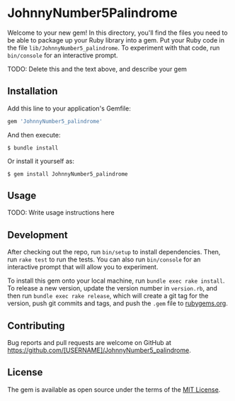 # JohnnyNumber5Palindrome

Welcome to your new gem! In this directory, you'll find the files you need to be able to package up your Ruby library into a gem. Put your Ruby code in the file `lib/JohnnyNumber5_palindrome`. To experiment with that code, run `bin/console` for an interactive prompt.

TODO: Delete this and the text above, and describe your gem

## Installation

Add this line to your application's Gemfile:

```ruby
gem 'JohnnyNumber5_palindrome'
```

And then execute:

    $ bundle install

Or install it yourself as:

    $ gem install JohnnyNumber5_palindrome

## Usage

TODO: Write usage instructions here

## Development

After checking out the repo, run `bin/setup` to install dependencies. Then, run `rake test` to run the tests. You can also run `bin/console` for an interactive prompt that will allow you to experiment.

To install this gem onto your local machine, run `bundle exec rake install`. To release a new version, update the version number in `version.rb`, and then run `bundle exec rake release`, which will create a git tag for the version, push git commits and tags, and push the `.gem` file to [rubygems.org](https://rubygems.org).

## Contributing

Bug reports and pull requests are welcome on GitHub at https://github.com/[USERNAME]/JohnnyNumber5_palindrome.


## License

The gem is available as open source under the terms of the [MIT License](https://opensource.org/licenses/MIT).
